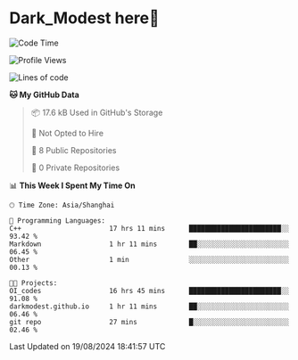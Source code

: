# Dark_Modest here👋
<!--
<img align="left" src="https://github-readme-stats.vercel.app/api/top-langs/?username=DarkModest" height=255>
<img align="left" src="https://github-readme-stats.vercel.app/api?username=DarkModest&include_all_commits=true&count_private-true&custom_title=Dark_Modest'%20GitHub%20Stats&line_height=30&show_icons=true&hide_border=false&bg_color=ffffff&title_color=000000&icon_color=000000&text_color=463467"><br>
-->
<!--START_SECTION:waka-->
![Code Time](http://img.shields.io/badge/Code%20Time-138%20hrs-blue)

![Profile Views](http://img.shields.io/badge/Profile%20Views-1-blue)

![Lines of code](https://img.shields.io/badge/From%20Hello%20World%20I%27ve%20Written-30.9%20thousand%20lines%20of%20code-blue)

**🐱 My GitHub Data** 

> 📦 17.6 kB Used in GitHub's Storage 
 > 
> 🚫 Not Opted to Hire
 > 
> 📜 8 Public Repositories 
 > 
> 🔑 0 Private Repositories 
 > 
📊 **This Week I Spent My Time On** 

```text
🕑︎ Time Zone: Asia/Shanghai

💬 Programming Languages: 
C++                      17 hrs 11 mins      ███████████████████████░░   93.42 % 
Markdown                 1 hr 11 mins        ██░░░░░░░░░░░░░░░░░░░░░░░   06.45 % 
Other                    1 min               ░░░░░░░░░░░░░░░░░░░░░░░░░   00.13 % 

🐱‍💻 Projects: 
OI_codes                 16 hrs 45 mins      ███████████████████████░░   91.08 % 
darkmodest.github.io     1 hr 11 mins        ██░░░░░░░░░░░░░░░░░░░░░░░   06.46 % 
git repo                 27 mins             █░░░░░░░░░░░░░░░░░░░░░░░░   02.46 % 
```


 Last Updated on 19/08/2024 18:41:57 UTC
<!--END_SECTION:waka-->
